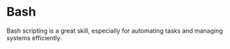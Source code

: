 # Bash
Bash scripting is a great skill, especially for automating tasks and managing systems efficiently. 
